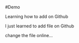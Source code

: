 #Demo

Learning how to add on Github

I just learned to add file on Github

change the file online...
